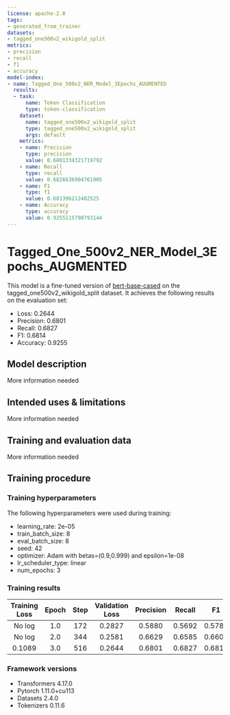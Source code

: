 ```yaml
---
license: apache-2.0
tags:
- generated_from_trainer
datasets:
- tagged_one500v2_wikigold_split
metrics:
- precision
- recall
- f1
- accuracy
model-index:
- name: Tagged_One_500v2_NER_Model_3Epochs_AUGMENTED
  results:
  - task:
      name: Token Classification
      type: token-classification
    dataset:
      name: tagged_one500v2_wikigold_split
      type: tagged_one500v2_wikigold_split
      args: default
    metrics:
    - name: Precision
      type: precision
      value: 0.6801334321719792
    - name: Recall
      type: recall
      value: 0.6826636904761905
    - name: F1
      type: f1
      value: 0.681396212402525
    - name: Accuracy
      type: accuracy
      value: 0.9255115790793144
---
```


<!-- This model card has been generated automatically according to the information the Trainer had access to. You
should probably proofread and complete it, then remove this comment. -->

# Tagged_One_500v2_NER_Model_3Epochs_AUGMENTED

This model is a fine-tuned version of [bert-base-cased](https://huggingface.co/bert-base-cased) on the tagged_one500v2_wikigold_split dataset.
It achieves the following results on the evaluation set:
- Loss: 0.2644
- Precision: 0.6801
- Recall: 0.6827
- F1: 0.6814
- Accuracy: 0.9255

## Model description

More information needed

## Intended uses & limitations

More information needed

## Training and evaluation data

More information needed

## Training procedure

### Training hyperparameters

The following hyperparameters were used during training:
- learning_rate: 2e-05
- train_batch_size: 8
- eval_batch_size: 8
- seed: 42
- optimizer: Adam with betas=(0.9,0.999) and epsilon=1e-08
- lr_scheduler_type: linear
- num_epochs: 3

### Training results

| Training Loss | Epoch | Step | Validation Loss | Precision | Recall | F1     | Accuracy |
|:-------------:|:-----:|:----:|:---------------:|:---------:|:------:|:------:|:--------:|
| No log        | 1.0   | 172  | 0.2827          | 0.5880    | 0.5692 | 0.5784 | 0.9073   |
| No log        | 2.0   | 344  | 0.2581          | 0.6629    | 0.6585 | 0.6607 | 0.9222   |
| 0.1089        | 3.0   | 516  | 0.2644          | 0.6801    | 0.6827 | 0.6814 | 0.9255   |


### Framework versions

- Transformers 4.17.0
- Pytorch 1.11.0+cu113
- Datasets 2.4.0
- Tokenizers 0.11.6
